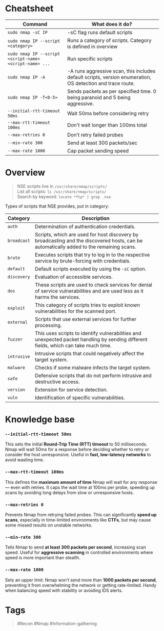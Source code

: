 # Cheatsheet
| Command                                                 | What does it do?                                                                                           |
| ------------------------------------------------------- | ---------------------------------------------------------------------------------------------------------- |
| `sudo nmap -sC IP`                                      | -sC flag runs default scripts                                                                              |
| `sudo nmap IP --script <category>`                      | Runs a category of scripts. Category is defined in overview                                                |
| `sudo nmap IP --script <script-name> <script-name> ...` | Run specific scripts                                                                                       |
| `sudo nmap IP -A`                                       | -A runs aggressive scan, this includes default scripts, version enumeration, OS detection and trace route. |
| `sudo nmap IP -T<0-5>`                                  | Sends packets as per specified time. 0 being paranoid and 5 being aggressive.                              |
| `--initial-rtt-timeout 50ms`<br>                        | Wait 50ms before considering retry                                                                         |
| `--max-rtt-timeout 100ms`                               | Don't wait longer than 100ms total                                                                         |
| `--max-retries 0`                                       | Don’t retry failed probes                                                                                  |
| `--min-rate 300`                                        | Send at least 300 packets/sec                                                                              |
| `--max-rate 1000`                                       | Cap packet sending speed                                                                                   |
# Overview

> NSE scripts live in `/usr/share/nmap/scripts/`  
> List all scripts: `ls /usr/share/nmap/scripts/`  
> Search by keyword: `locate *ftp* | grep .nse`


Types of scripts that NSE provides, put in category:

| **Category** | **Description**                                                                                                                         |
| ------------ | --------------------------------------------------------------------------------------------------------------------------------------- |
| `auth`       | Determination of authentication credentials.                                                                                            |
| `broadcast`  | Scripts, which are used for host discovery by broadcasting and the discovered hosts, can be automatically added to the remaining scans. |
| `brute`      | Executes scripts that try to log in to the respective service by brute-forcing with credentials.                                        |
| `default`    | Default scripts executed by using the `-sC` option.                                                                                     |
| `discovery`  | Evaluation of accessible services.                                                                                                      |
| `dos`        | These scripts are used to check services for denial of service vulnerabilities and are used less as it harms the services.              |
| `exploit`    | This category of scripts tries to exploit known vulnerabilities for the scanned port.                                                   |
| `external`   | Scripts that use external services for further processing.                                                                              |
| `fuzzer`     | This uses scripts to identify vulnerabilities and unexpected packet handling by sending different fields, which can take much time.     |
| `intrusive`  | Intrusive scripts that could negatively affect the target system.                                                                       |
| `malware`    | Checks if some malware infects the target system.                                                                                       |
| `safe`       | Defensive scripts that do not perform intrusive and destructive access.                                                                 |
| `version`    | Extension for service detection.                                                                                                        |
| `vuln`       | Identification of specific vulnerabilities.                                                                                             |
# Knowledge base

### `--initial-rtt-timeout 50ms`

This sets the initial **Round-Trip Time (RTT) timeout** to 50 milliseconds. Nmap will wait 50ms for a response before deciding whether to retry or consider the host unresponsive. Useful in **fast, low-latency networks** to avoid wasting time.
### `--max-rtt-timeout 100ms`

This defines the **maximum amount of time** Nmap will wait for any response — even with retries. It caps the wait time at 100ms per probe, speeding up scans by avoiding long delays from slow or unresponsive hosts.
### `--max-retries 0`

Prevents Nmap from retrying failed probes. This can significantly **speed up scans**, especially in time-limited environments like **CTFs**, but may cause some missed results on unstable networks.
### `--min-rate 300`

Tells Nmap to send **at least 300 packets per second**, increasing scan speed. Useful for **aggressive scanning** in controlled environments where speed is more important than stealth.
### `--max-rate 1000`

Sets an upper limit: Nmap won’t send more than **1000 packets per second**, preventing it from overwhelming the network or getting rate-limited. Handy when balancing speed with stability or avoiding IDS alerts.
# Tags

> #Recon #Nmap #Information-gathering 